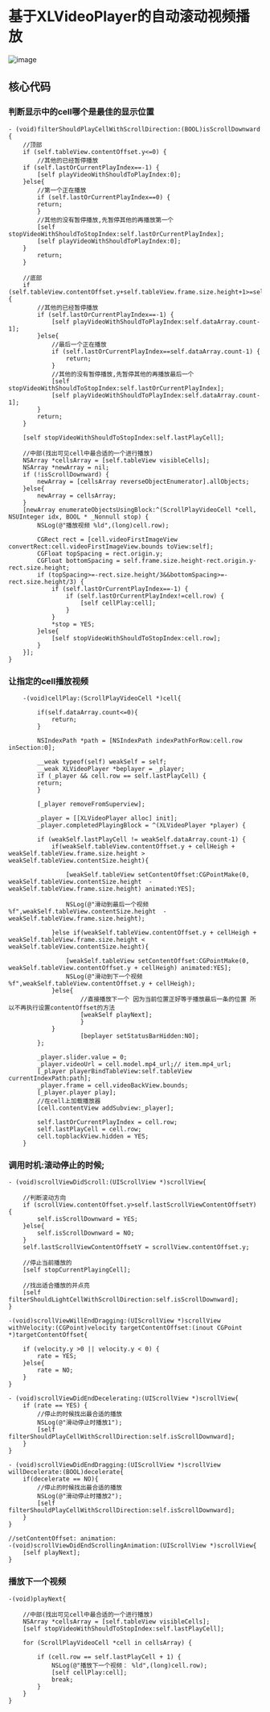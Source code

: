 # 基于XLVideoPlayer的自动滚动视频播放
![image](https://github.com/2232787525/ScrollPlayVideo/blob/master/自动播放.gif)
## 核心代码

### 判断显示中的cell哪个是最佳的显示位置
    - (void)filterShouldPlayCellWithScrollDirection:(BOOL)isScrollDownward
    {
        //顶部
        if (self.tableView.contentOffset.y<=0) {
            //其他的已经暂停播放
        if (self.lastOrCurrentPlayIndex==-1) {
            [self playVideoWithShouldToPlayIndex:0];
        }else{
            //第一个正在播放
            if (self.lastOrCurrentPlayIndex==0) {
            return;
            }
            //其他的没有暂停播放,先暂停其他的再播放第一个
            [self stopVideoWithShouldToStopIndex:self.lastOrCurrentPlayIndex];
            [self playVideoWithShouldToPlayIndex:0];
        }
            return;
        }
        
        //底部
        if (self.tableView.contentOffset.y+self.tableView.frame.size.height+1>=self.tableView.contentSize.height) {
            //其他的已经暂停播放
            if (self.lastOrCurrentPlayIndex==-1) {
                [self playVideoWithShouldToPlayIndex:self.dataArray.count-1];
            }else{
                //最后一个正在播放
                if (self.lastOrCurrentPlayIndex==self.dataArray.count-1) {
                    return;
                }
                //其他的没有暂停播放,先暂停其他的再播放最后一个
                [self stopVideoWithShouldToStopIndex:self.lastOrCurrentPlayIndex];
                [self playVideoWithShouldToPlayIndex:self.dataArray.count-1];
            }
            return;
        }
        
        [self stopVideoWithShouldToStopIndex:self.lastPlayCell];
        
        //中部(找出可见cell中最合适的一个进行播放)
        NSArray *cellsArray = [self.tableView visibleCells];
        NSArray *newArray = nil;
        if (!isScrollDownward) {
            newArray = [cellsArray reverseObjectEnumerator].allObjects;
        }else{
            newArray = cellsArray;
        }
        [newArray enumerateObjectsUsingBlock:^(ScrollPlayVideoCell *cell, NSUInteger idx, BOOL * _Nonnull stop) {
            NSLog(@"播放视频 %ld",(long)cell.row);
            
            CGRect rect = [cell.videoFirstImageView convertRect:cell.videoFirstImageView.bounds toView:self];
            CGFloat topSpacing = rect.origin.y;
            CGFloat bottomSpacing = self.frame.size.height-rect.origin.y-rect.size.height;
            if (topSpacing>=-rect.size.height/3&&bottomSpacing>=-rect.size.height/3) {
                if (self.lastOrCurrentPlayIndex==-1) {
                    if (self.lastOrCurrentPlayIndex!=cell.row) {
                        [self cellPlay:cell];
                    }
                }
                *stop = YES;
            }else{
                [self stopVideoWithShouldToStopIndex:cell.row];
            }
        }];
    }


### 让指定的cell播放视频

        -(void)cellPlay:(ScrollPlayVideoCell *)cell{
        
            if(self.dataArray.count<=0){
                return;
            }
        
            NSIndexPath *path = [NSIndexPath indexPathForRow:cell.row inSection:0];
        
            __weak typeof(self) weakSelf = self;
            __weak XLVideoPlayer *beplayer = _player;
            if (_player && cell.row == self.lastPlayCell) {
            return;
            }
        
            [_player removeFromSuperview];
        
            _player = [[XLVideoPlayer alloc] init];
            _player.completedPlayingBlock = ^(XLVideoPlayer *player) {
        
            if (weakSelf.lastPlayCell != weakSelf.dataArray.count-1) {
                if(weakSelf.tableView.contentOffset.y + cellHeigh + weakSelf.tableView.frame.size.height > weakSelf.tableView.contentSize.height){
        
                    [weakSelf.tableView setContentOffset:CGPointMake(0, weakSelf.tableView.contentSize.height  -weakSelf.tableView.frame.size.height) animated:YES];
        
                    NSLog(@"滑动到最后一个视频 %f",weakSelf.tableView.contentSize.height  -weakSelf.tableView.frame.size.height);
        
                }else if(weakSelf.tableView.contentOffset.y + cellHeigh + weakSelf.tableView.frame.size.height < weakSelf.tableView.contentSize.height){
        
                    [weakSelf.tableView setContentOffset:CGPointMake(0, weakSelf.tableView.contentOffset.y + cellHeigh) animated:YES];
                    NSLog(@"滑动到下一个视频 %f",weakSelf.tableView.contentOffset.y + cellHeigh);
                }else{
                        //直接播放下一个 因为当前位置正好等于播放最后一条的位置 所以不再执行设置contentOffset的方法
                        [weakSelf playNext];
                        }
                }
                        [beplayer setStatusBarHidden:NO];
            };
        
            _player.slider.value = 0;
            _player.videoUrl = cell.model.mp4_url;// item.mp4_url;
            [_player playerBindTableView:self.tableView currentIndexPath:path];
            _player.frame = cell.videoBackView.bounds;
            [_player.player play];
            //在cell上加载播放器
            [cell.contentView addSubview:_player];
        
            self.lastOrCurrentPlayIndex = cell.row;
            self.lastPlayCell = cell.row;
            cell.topblackView.hidden = YES;
        }



### 调用时机:滚动停止的时候;
```
- (void)scrollViewDidScroll:(UIScrollView *)scrollView{

    //判断滚动方向
    if (scrollView.contentOffset.y>self.lastScrollViewContentOffsetY) {
        self.isScrollDownward = YES;
    }else{
        self.isScrollDownward = NO;
    }
    self.lastScrollViewContentOffsetY = scrollView.contentOffset.y;

    //停止当前播放的
    [self stopCurrentPlayingCell];

    //找出适合播放的并点亮
    [self filterShouldLightCellWithScrollDirection:self.isScrollDownward];
}

-(void)scrollViewWillEndDragging:(UIScrollView *)scrollView withVelocity:(CGPoint)velocity targetContentOffset:(inout CGPoint *)targetContentOffset{

    if (velocity.y >0 || velocity.y < 0) {
        rate = YES;
    }else{
        rate = NO;
    }
}

- (void)scrollViewDidEndDecelerating:(UIScrollView *)scrollView{
    if (rate == YES) {
        //停止的时候找出最合适的播放
        NSLog(@"滑动停止时播放1");
        [self filterShouldPlayCellWithScrollDirection:self.isScrollDownward];
    }
}

- (void)scrollViewDidEndDragging:(UIScrollView *)scrollView willDecelerate:(BOOL)decelerate{
    if(decelerate == NO){
        //停止的时候找出最合适的播放
        NSLog(@"滑动停止时播放2");
        [self filterShouldPlayCellWithScrollDirection:self.isScrollDownward];
    }
}

//setContentOffset: animation:
-(void)scrollViewDidEndScrollingAnimation:(UIScrollView *)scrollView{
    [self playNext];
}
```

### 播放下一个视频

```
-(void)playNext{

    //中部(找出可见cell中最合适的一个进行播放)
    NSArray *cellsArray = [self.tableView visibleCells];
    [self stopVideoWithShouldToStopIndex:self.lastPlayCell];

    for (ScrollPlayVideoCell *cell in cellsArray) {

        if (cell.row == self.lastPlayCell + 1) {
            NSLog(@"播放下一个视频： %ld",(long)cell.row);
            [self cellPlay:cell];
            break;
        }
    }
}
```
